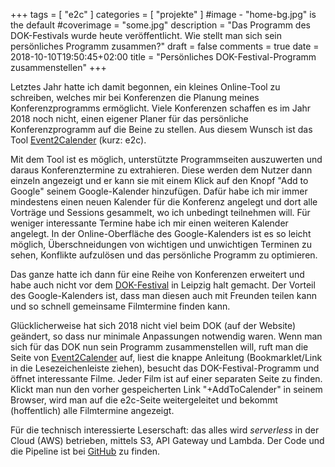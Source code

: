 +++
tags = [
    "e2c"
    ]
categories = [
    "projekte"
]
#image - "home-bg.jpg" is the default
#coverimage = "some.jpg"
description = "Das Programm des DOK-Festivals wurde heute veröffentlicht. Wie stellt man sich sein persönliches Programm zusammen?"
draft = false
comments = true
date = 2018-10-10T19:50:45+02:00
title = "Persönliches DOK-Festival-Programm zusammenstellen"
+++

Letztes Jahr hatte ich damit begonnen, ein kleines Online-Tool zu schreiben, welches mir bei Konferenzen die Planung meines Konferenzprogramms ermöglicht. Viele Konferenzen schaffen es im Jahr 2018 noch nicht, einen eigener Planer für das persönliche Konferenzprogramm auf die Beine zu stellen. Aus diesem Wunsch ist das Tool [Event2Calender](http://e2c.networkchallenge.de/) (kurz: e2c).

Mit dem Tool ist es möglich, unterstützte Programmseiten auszuwerten und daraus Konferenztermine zu extrahieren. Diese werden dem Nutzer dann einzeln angezeigt und er kann sie mit einem Klick auf den Knopf "Add to Google" seinem Google-Kalender hinzufügen. Dafür habe ich mir immer mindestens einen neuen Kalender für die Konferenz angelegt und dort alle Vorträge und Sessions gesammelt, wo ich unbedingt teilnehmen will. Für weniger interessante Termine habe ich mir einen weiteren Kalender angelegt. In der Online-Oberfläche des Google-Kalenders ist es so leicht möglich, Überschneidungen von wichtigen und unwichtigen Terminen zu sehen, Konflikte aufzulösen und das persönliche Programm zu optimieren.

Das ganze hatte ich dann für eine Reihe von Konferenzen erweitert und habe auch nicht vor dem [DOK-Festival](https://www.dok-leipzig.de/) in Leipzig halt gemacht. Der Vorteil des Google-Kalenders ist, dass man diesen auch mit Freunden teilen kann und so schnell gemeinsame Filmtermine finden kann.

Glücklicherweise hat sich 2018 nicht viel beim DOK (auf der Website) geändert, so dass nur minimale Anpassungen notwendig waren. Wenn man sich für das DOK nun sein Programm zusammenstellen will, ruft man die Seite von [Event2Calender](http://e2c.networkchallenge.de/) auf, liest die knappe Anleitung (Bookmarklet/Link in die Lesezeichenleiste ziehen), besucht das DOK-Festival-Programm und öffnet interessante Filme. Jeder Film ist auf einer separaten Seite zu finden. Klickt man nun den vorher gespeicherten Link "+AddToCalender" in seinem Browser, wird man auf die e2c-Seite weitergeleitet und bekommt (hoffentlich) alle Filmtermine angezeigt.

Für die technisch interessierte Leserschaft: das alles wird _serverless_ in der Cloud (AWS) betrieben, mittels S3, API Gateway und Lambda. Der Code und die Pipeline ist bei [GitHub](https://github.com/adulescentulus/event2calendar) zu finden.
